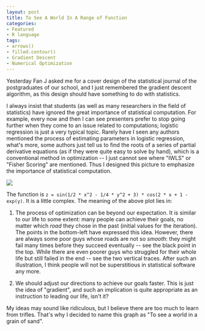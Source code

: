 ```yaml
---
layout: post
title: To See A World In A Range of Function
categories:
- Featured
- R language
tags:
- arrows()
- filled.contour()
- Gradient Descent
- Numerical Optimization
---
```


Yesterday Fan J asked me for a cover design of the statistical journal of the postgraduates of our school, and I just remembered the gradient descent algorithm, as this design should have something to do with statistics.

I always insist that students (as well as many researchers in the field of statistics) have ignored the great importance of statistical computation. For example, every now and then I can see presenters prefer to stop going further when they come to an issue related to computations; logistic regression is just a very typical topic. Rarely have I seen any authors mentioned the process of estimating parameters in logistic regression, what's more, some authors just tell us to find the roots of a series of partial derivative equations (as if they were quite easy to solve by hand), which is a conventional method in optimization -- I just cannot see where "IWLS" or "Fisher Scoring" are mentioned. Thus I designed this picture to emphasize the importance of statistical computation.

[![](http://yihui.name/en/wp-content/uploads/1210314807_0.png)](http://yihui.name/en/wp-content/uploads/1210314807_1.png)

The function is `z = sin(1/2 * x^2 - 1/4 * y^2 + 3) * cos(2 * x + 1 - exp(y)`. It is a little complex. The meaning of the above plot lies in:



	
  1. The process of optimization can be beyond our expectation. It is similar to our life to some extent: many people can achieve their goals, no matter which _road_ they chose in the past (initial values for the iteration). The points in the bottom-left have expressed this idea. However, there are always some poor guys whose roads are not so _smooth_: they might fail many times before they succeed eventually -- see the black point in the top. While there are even poorer guys who struggled for their whole life but still failed in the end -- see the two vertical traces. After such an illustration, I think people will not be superstitious in statistical software any more.

	
  2. We should adjust our directions to achieve our goals faster. This is just the idea of "gradient", and such an implication is quite appropriate as an instruction to leading our life, isn't it?


My ideas may sound like ridiculous, but I believe there are too much to learn from trifles. That's why I decided to name this graph as "To see a world in a grain of sand".
